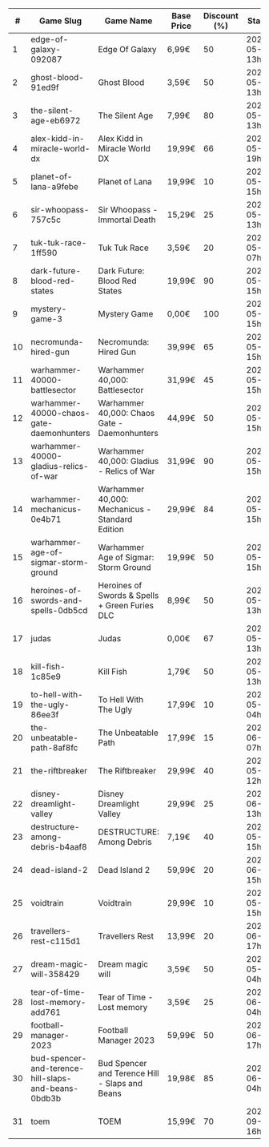|#|Game Slug|Game Name|Base Price|Discount (%)|Starts|Ends|
|---|---|---|---|---|---|---|
|1|edge-of-galaxy-092087|Edge Of Galaxy|6,99€|50|2023-05-22 13h|2023-05-29 13h|
|2|ghost-blood-91ed9f|Ghost Blood|3,59€|50|2023-05-22 13h|2023-05-29 13h|
|3|the-silent-age-eb6972|The Silent Age|7,99€|80|2023-05-22 13h|2023-05-29 13h|
|4|alex-kidd-in-miracle-world-dx|Alex Kidd in Miracle World DX|19,99€|66|2023-05-22 19h|2023-05-29 19h|
|5|planet-of-lana-a9febe|Planet of Lana|19,99€|10|2023-05-23 15h|2023-05-30 15h|
|6|sir-whoopass-757c5c|Sir Whoopass - Immortal Death|15,29€|25|2023-05-19 13h|2023-05-31 13h|
|7|tuk-tuk-race-1ff590|Tuk Tuk Race|3,59€|20|2023-05-25 07h|2023-06-01 07h|
|8|dark-future-blood-red-states|Dark Future: Blood Red States|19,99€|90|2023-05-25 15h|2023-06-01 15h|
|9|mystery-game-3|Mystery Game|0,00€|100|2023-05-25 15h|2023-06-01 15h|
|10|necromunda-hired-gun|Necromunda: Hired Gun|39,99€|65|2023-05-25 15h|2023-06-01 15h|
|11|warhammer-40000-battlesector|Warhammer 40,000: Battlesector|31,99€|45|2023-05-25 15h|2023-06-01 15h|
|12|warhammer-40000-chaos-gate-daemonhunters|Warhammer 40,000: Chaos Gate - Daemonhunters|44,99€|50|2023-05-25 15h|2023-06-01 15h|
|13|warhammer-40000-gladius-relics-of-war|Warhammer 40,000: Gladius - Relics of War|31,99€|90|2023-05-25 15h|2023-06-01 15h|
|14|warhammer-mechanicus-0e4b71|Warhammer 40,000: Mechanicus - Standard Edition|29,99€|84|2023-05-25 15h|2023-06-01 15h|
|15|warhammer-age-of-sigmar-storm-ground|Warhammer Age of Sigmar: Storm Ground|19,99€|50|2023-05-25 15h|2023-06-01 15h|
|16|heroines-of-swords-and-spells-0db5cd|Heroines of Swords & Spells + Green Furies DLC|8,99€|50|2023-05-29 13h|2023-06-05 13h|
|17|judas|Judas|0,00€|67|2023-05-29 13h|2023-06-05 13h|
|18|kill-fish-1c85e9|Kill Fish|1,79€|50|2023-05-29 13h|2023-06-05 13h|
|19|to-hell-with-the-ugly-86ee3f|To Hell With The Ugly|17,99€|10|2023-05-30 04h|2023-06-06 04h|
|20|the-unbeatable-path-8af8fc|The Unbeatable Path|17,99€|15|2023-06-01 07h|2023-06-11 07h|
|21|the-riftbreaker|The Riftbreaker|29,99€|40|2023-05-29 12h|2023-06-15 12h|
|22|disney-dreamlight-valley|Disney Dreamlight Valley|29,99€|25|2023-06-02 13h|2023-06-15 13h|
|23|destructure-among-debris-b4aaf8|DESTRUCTURE: Among Debris|7,19€|40|2023-05-28 15h|2023-06-15 15h|
|24|dead-island-2|Dead Island 2|59,99€|20|2023-06-06 15h|2023-06-15 15h|
|25|voidtrain|Voidtrain|29,99€|10|2023-05-23 15h|2023-06-15 15h|
|26|travellers-rest-c115d1|Travellers Rest|13,99€|20|2023-06-01 17h|2023-06-15 17h|
|27|dream-magic-will-358429|Dream magic will|3,59€|50|2023-05-24 04h|2023-06-20 04h|
|28|tear-of-time-lost-memory-add761|Tear of Time - Lost memory|3,59€|25|2023-06-21 04h|2023-06-28 04h|
|29|football-manager-2023|Football Manager 2023|59,99€|50|2023-06-22 17h|2023-07-13 17h|
|30|bud-spencer-and-terence-hill-slaps-and-beans-0bdb3b|Bud Spencer and Terence Hill - Slaps and Beans|19,98€|85|2023-06-16 04h|2023-08-02 04h|
|31|toem|TOEM|15,99€|70|2023-09-11 16h|2023-09-24 16h|
